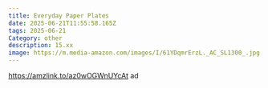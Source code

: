 ```yaml
---
title: Everyday Paper Plates
date: 2025-06-21T11:55:58.165Z
tags: 2025-06-21
Category: other
description: 15.xx
image: https://m.media-amazon.com/images/I/61YDqmrErzL._AC_SL1300_.jpg
---
```

https://amzlink.to/az0wOGWnUYcAt  ad